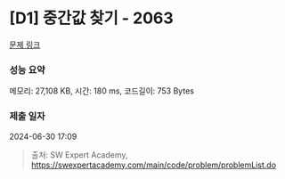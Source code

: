 # [D1] 중간값 찾기 - 2063 

[문제 링크](https://swexpertacademy.com/main/code/problem/problemDetail.do?contestProbId=AV5QPsXKA2UDFAUq) 

### 성능 요약

메모리: 27,108 KB, 시간: 180 ms, 코드길이: 753 Bytes

### 제출 일자

2024-06-30 17:09



> 출처: SW Expert Academy, https://swexpertacademy.com/main/code/problem/problemList.do